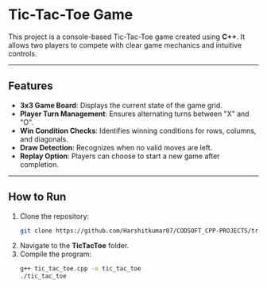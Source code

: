 # Tic-Tac-Toe Game

This project is a console-based Tic-Tac-Toe game created using **C++**. It allows two players to compete with clear game mechanics and intuitive controls.

---

## Features
- **3x3 Game Board**: Displays the current state of the game grid.
- **Player Turn Management**: Ensures alternating turns between "X" and "O".
- **Win Condition Checks**: Identifies winning conditions for rows, columns, and diagonals.
- **Draw Detection**: Recognizes when no valid moves are left.
- **Replay Option**: Players can choose to start a new game after completion.

---

## How to Run
1. Clone the repository:
   ```bash
   git clone https://github.com/Harshitkumar07/CODSOFT_CPP-PROJECTS/tree/main/Task%20No.%20-%203.git
   ```
2. Navigate to the **TicTacToe** folder.
3. Compile the program:
   ```bash
   g++ tic_tac_toe.cpp -o tic_tac_toe
   ./tic_tac_toe
   ```
